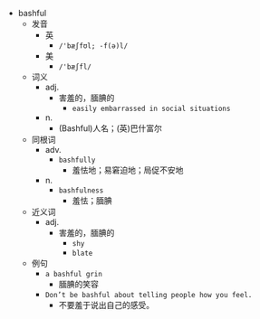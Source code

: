 - bashful
  - 发音
    - 英
      - `/'bæʃfʊl; -f(ə)l/`
    - 美
      - `/'bæʃfl/`
  - 词义
    - adj.
      - 害羞的，腼腆的
        - `easily embarrassed in social situations`
    - n.
      - (Bashful)人名；(英)巴什富尔
  - 同根词
    - adv.
      - `bashfully`
        - 羞怯地；易窘迫地；局促不安地
    - n.
      - `bashfulness`
        - 羞怯；腼腆
  - 近义词
    - adj.
      - 害羞的，腼腆的
        - `shy`
        - `blate`
  - 例句
    - `a bashful grin`
      - 腼腆的笑容
    - `Don’t be bashful about telling people how you feel.`
      - 不要羞于说出自己的感受。

